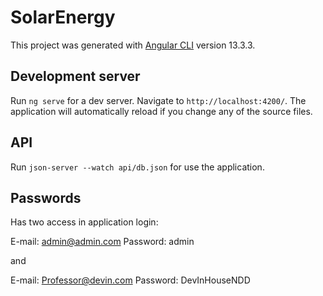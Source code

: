 # SolarEnergy

This project was generated with [Angular CLI](https://github.com/angular/angular-cli) version 13.3.3.

## Development server

Run `ng serve` for a dev server. Navigate to `http://localhost:4200/`. The application will automatically reload if you change any of the source files.

## API

Run `json-server --watch api/db.json` for use the application.

## Passwords

Has two access in application login:

E-mail: admin@admin.com
Password: admin

and

E-mail: Professor@devin.com
Password: DevInHouseNDD

